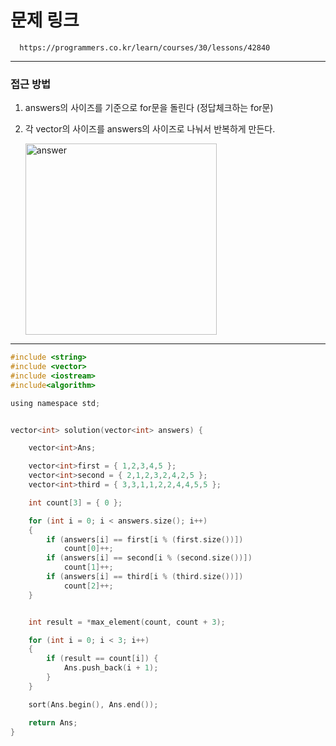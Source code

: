 # 문제 링크

      https://programmers.co.kr/learn/courses/30/lessons/42840
      
--------------------------------------------------------------------------------------------------------------

### 접근 방법

1. answers의 사이즈를 기준으로 for문을 돌린다 (정답체크하는 for문)

2. 각 vector의 사이즈를 answers의 사이즈로 나눠서 반복하게 만든다.

    <img width="306" alt="answer" src="https://user-images.githubusercontent.com/29946480/70299354-05a29e00-1838-11ea-8ed6-6f6427694f1a.PNG">


--------------------------------------------------------------------------------------------------------------

```c
#include <string>
#include <vector>
#include <iostream>
#include<algorithm>

using namespace std;


vector<int> solution(vector<int> answers) {

	vector<int>Ans;

	vector<int>first = { 1,2,3,4,5 };
	vector<int>second = { 2,1,2,3,2,4,2,5 };
	vector<int>third = { 3,3,1,1,2,2,4,4,5,5 };

	int count[3] = { 0 };

	for (int i = 0; i < answers.size(); i++)
	{
		if (answers[i] == first[i % (first.size())])
			count[0]++;
		if (answers[i] == second[i % (second.size())])
			count[1]++;
		if (answers[i] == third[i % (third.size())])
			count[2]++;
	}


	int result = *max_element(count, count + 3);

	for (int i = 0; i < 3; i++)
	{
		if (result == count[i]) {
			Ans.push_back(i + 1);
		}
	}

	sort(Ans.begin(), Ans.end());

	return Ans;
}
```
